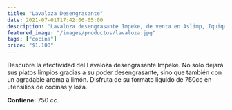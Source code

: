 ```yaml
---
title: "Lavaloza Desengrasante"
date: 2021-07-01T17:42:06-05:00
description: "Lavaloza desengrasante Impeke, de venta en Aslimp, Iquique, Chile"
featured_image: "/images/productos/lavaloza.jpg"
tags: ["cocina"]
price: "$1.100"
---
```

Descubre la efectividad del Lavaloza desengrasante Impeke. No solo dejará sus platos limpios gracias a su poder desengrasante, sino que también con un agradable aroma a limón. Disfruta de su formato liquido de 750cc en utensilios de cocinas y loza.


**Contiene:** 750 cc.


